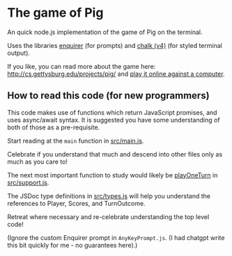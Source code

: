 # The game of Pig

An quick node.js implementation of the game of Pig on the terminal.

Uses the libraries [enquirer](https://www.npmjs.com/package/enquirer) (for prompts) and [chalk (v4)](https://www.npmjs.com/package/chalk) (for styled terminal output).

If you like, you can read more about the game here: http://cs.gettysburg.edu/projects/pig/ and [play it online against a computer](http://cs.gettysburg.edu/projects/pig/piggame.html).

## How to read this code (for new programmers)

This code makes use of functions which return JavaScript promises, and uses async/await syntax.  It is suggested you have some understanding of both of those as a pre-requisite.

Start reading at the `main` function in [src/main.js](src/main.js).

Celebrate if you understand that much and descend into other files only as much as you care to!

The next most important function to study would likely be [playOneTurn](https://github.com/nbogie/pig-cli/blob/d6b73b9ba477bffd81280c2d0b5bc429fbe3c803/src/support.js#L21) in [src/support.js](src/support.js).

The JSDoc type definitions in [src/types.js](src/types.js) will help you understand the references to Player, Scores, and TurnOutcome.

Retreat where necessary and re-celebrate understanding the top level code!

(Ignore the custom Enquirer prompt in `AnyKeyPrompt.js`.  (I had chatgpt write this bit quickly for me - no guarantees here).)
